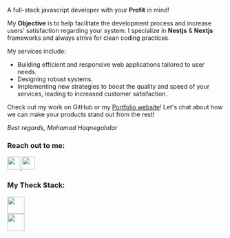 
A full-stack javascript developer with your **Profit** in mind! 

My **Objective** is to help facilitate the development process and increase users’ satisfaction regarding your system. I specialize in **Nestjs** & **Nextjs** frameworks and always strive for clean coding practices. 

My services include:

- Building efficient and responsive web applications tailored to user needs.
- Designing robust systems.
- Implementing new strategies to boost the quality and speed of your services, leading to increased customer satisfaction.


Check out my work on GitHub or my [Portfolio website](https://maxjn-portfolio-first.pages.dev/)!
Let's chat about how we can make your products stand out from the rest!

*Best regards, Mohamad Haqnegahdar*

</p>
<!--*Contacts -->
<h3 align="left">Reach out to me:</h3>
<p align="left">
    <a href="https://www.linkedin.com/in/mhaqnegahdar/" target="blank" alt="Linkdin" >
        <img height="30"  src="https://cdn.jsdelivr.net/npm/simple-icons@v3/icons/linkedin.svg" />
    </a> 
 <a href="mailto:mohamad.haqnegahdar@gmail.com" target="blank" alt="Gmail">
        <img height="30" src="https://cdn.jsdelivr.net/npm/simple-icons@v3/icons/gmail.svg" />
    </a>
</p>

<!--*Skills -->
<h3 align="left">My Theck Stack:</h3>
<p align="left">
  <a href="https://skillicons.dev">
    <img height="40" src="https://skillicons.dev/icons?i=react,nextjs,nestjs,nodejs,mongodb,prisma,ts" /></br>
    <img height="40" src="https://skillicons.dev/icons?i=redux,tailwind,sass,jest,git,docker" /></br>
  </a>
</p>
